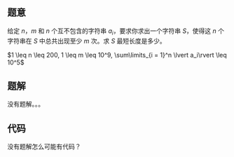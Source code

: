 ## 题意
给定 $n$，$m$ 和 $n$ 个互不包含的字符串 $a_i$，要求你求出一个字符串 $S$，使得这 $n$ 个字符串在 $S$ 中总共出现至少 $m$ 次。求 $S$ 最短长度是多少。

$1 \leq n \leq 200, 1 \leq m \leq 10^9, \sum\limits_{i = 1}^n \lvert a_i\rvert \leq 10^5$

## 题解
没有题解。。。

## 代码
没有题解怎么可能有代码？